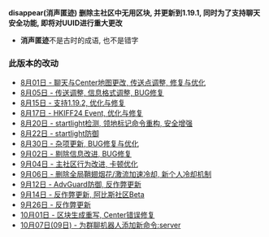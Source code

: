 **disappear(消声匿迹) 删除主社区中无用区块, 并更新到1.19.1, 同时为了支持聊天安全功能, 即将对UUID进行重大更改** 
* **消声匿迹**不是古时的成语, 也不是错字  
  
### 此版本的改动
* [8月01日 - 聊天与Center地图更改, 传送点调整, 修复与优化](08-01)  
* [8月05日 - 传送调整, 信息格式调整, BUG修复](08-05)  
* [8月15日 - 支持1.19.2, 优化与修复](08-15)  
* [8月17日 - HKIFF24 Event, 优化与修复](08-17)  
* [8月20日 - startlight检测, 领地标记命令重构, 安全增强](08-20)  
* [8月22日 - startlight防御](08-22)  
* [8月30日 - 杂项更新, BUG修复与优化](08-30)
* [9月02日 - 剔除信息改进, BUG修复](09-02)
* [9月04日 - 主社区行为改进, 卡顿优化](09-04)
* [9月06日 - 删除全局鞘翅烟花/激流加速冷却, 新个人冷却机制](09-06)
* [9月12日 - AdvGuard防御, 反作弊更新](09-12)
* [9月14日 - 反作弊更新, 阿比斯社区Beta](09-14)
* [9月26日 - 反作弊更新](09-26)
* [10月01日 - 区块生成重写, Center错误修复](10-01)
* [10月07日(09日) - 为群聊机器人添加新命令:server](10-07-09)
